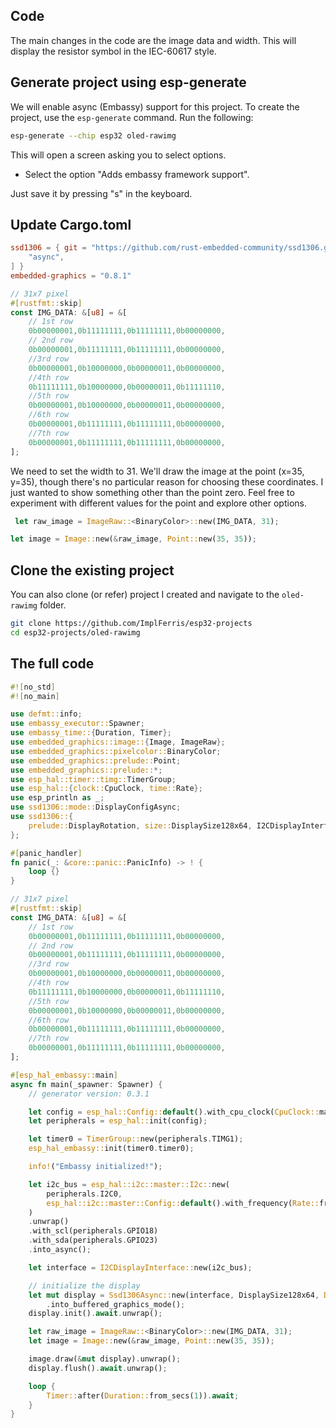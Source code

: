 ## Code

The main changes in the code are the image data and width. This will display the resistor symbol in the IEC-60617 style.

## Generate project using esp-generate
We will enable async (Embassy) support for this project.  To create the project, use the `esp-generate` command. Run the following:

```sh
esp-generate --chip esp32 oled-rawimg
```

This will open a screen asking you to select options. 

- Select the option "Adds embassy framework support".

Just save it by pressing "s" in the keyboard.

## Update Cargo.toml

```toml
ssd1306 = { git = "https://github.com/rust-embedded-community/ssd1306.git", rev = "f3a2f7aca421fbf3ddda45ecef0dfd1f0f12330e", features = [
    "async",
] }
embedded-graphics = "0.8.1"
```

```rust
// 31x7 pixel
#[rustfmt::skip]
const IMG_DATA: &[u8] = &[
    // 1st row
    0b00000001,0b11111111,0b11111111,0b00000000,
    // 2nd row
    0b00000001,0b11111111,0b11111111,0b00000000,
    //3rd row
    0b00000001,0b10000000,0b00000011,0b00000000,
    //4th row
    0b11111111,0b10000000,0b00000011,0b11111110,
    //5th row
    0b00000001,0b10000000,0b00000011,0b00000000,
    //6th row
    0b00000001,0b11111111,0b11111111,0b00000000,
    //7th row
    0b00000001,0b11111111,0b11111111,0b00000000,
];
```

We need to set the width to 31. We'll draw the image at the point (x=35, y=35), though there's no particular reason for choosing these coordinates. I just wanted to show something other than the point zero. Feel free to experiment with different values for the point and explore other options.

```rust
 let raw_image = ImageRaw::<BinaryColor>::new(IMG_DATA, 31);

let image = Image::new(&raw_image, Point::new(35, 35));
```

## Clone the existing project
You can also clone (or refer) project I created and navigate to the `oled-rawimg` folder.

```sh
git clone https://github.com/ImplFerris/esp32-projects
cd esp32-projects/oled-rawimg
```

## The full code
```rust
#![no_std]
#![no_main]

use defmt::info;
use embassy_executor::Spawner;
use embassy_time::{Duration, Timer};
use embedded_graphics::image::{Image, ImageRaw};
use embedded_graphics::pixelcolor::BinaryColor;
use embedded_graphics::prelude::Point;
use embedded_graphics::prelude::*;
use esp_hal::timer::timg::TimerGroup;
use esp_hal::{clock::CpuClock, time::Rate};
use esp_println as _;
use ssd1306::mode::DisplayConfigAsync;
use ssd1306::{
    prelude::DisplayRotation, size::DisplaySize128x64, I2CDisplayInterface, Ssd1306Async,
};

#[panic_handler]
fn panic(_: &core::panic::PanicInfo) -> ! {
    loop {}
}

// 31x7 pixel
#[rustfmt::skip]
const IMG_DATA: &[u8] = &[
    // 1st row
    0b00000001,0b11111111,0b11111111,0b00000000,
    // 2nd row
    0b00000001,0b11111111,0b11111111,0b00000000,
    //3rd row
    0b00000001,0b10000000,0b00000011,0b00000000,
    //4th row
    0b11111111,0b10000000,0b00000011,0b11111110,
    //5th row
    0b00000001,0b10000000,0b00000011,0b00000000,
    //6th row
    0b00000001,0b11111111,0b11111111,0b00000000,
    //7th row
    0b00000001,0b11111111,0b11111111,0b00000000,
];

#[esp_hal_embassy::main]
async fn main(_spawner: Spawner) {
    // generator version: 0.3.1

    let config = esp_hal::Config::default().with_cpu_clock(CpuClock::max());
    let peripherals = esp_hal::init(config);

    let timer0 = TimerGroup::new(peripherals.TIMG1);
    esp_hal_embassy::init(timer0.timer0);

    info!("Embassy initialized!");

    let i2c_bus = esp_hal::i2c::master::I2c::new(
        peripherals.I2C0,
        esp_hal::i2c::master::Config::default().with_frequency(Rate::from_khz(400)),
    )
    .unwrap()
    .with_scl(peripherals.GPIO18)
    .with_sda(peripherals.GPIO23)
    .into_async();

    let interface = I2CDisplayInterface::new(i2c_bus);

    // initialize the display
    let mut display = Ssd1306Async::new(interface, DisplaySize128x64, DisplayRotation::Rotate0)
        .into_buffered_graphics_mode();
    display.init().await.unwrap();

    let raw_image = ImageRaw::<BinaryColor>::new(IMG_DATA, 31);
    let image = Image::new(&raw_image, Point::new(35, 35));

    image.draw(&mut display).unwrap();
    display.flush().await.unwrap();

    loop {
        Timer::after(Duration::from_secs(1)).await;
    }
}
```
